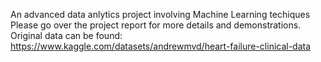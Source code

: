 An advanced data anlytics project involving Machine Learning techiques
Please go over the project report for more details and demonstrations.
Original data can be found: https://www.kaggle.com/datasets/andrewmvd/heart-failure-clinical-data
